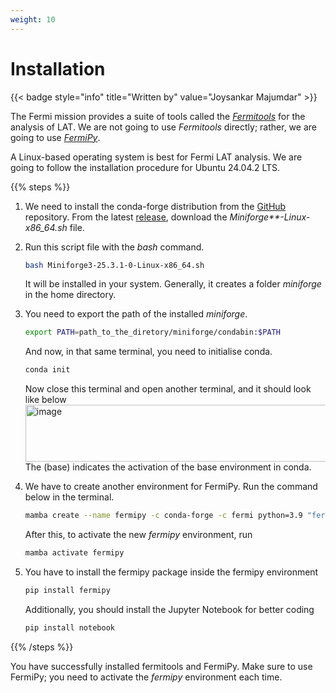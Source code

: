 ```yaml
---
weight: 10
---
```


# Installation

{{< badge style="info" title="Written by" value="Joysankar Majumdar" >}}

The Fermi mission provides a suite of tools called the _[Fermitools](https://fermi.gsfc.nasa.gov/ssc/data/analysis/documentation/)_ for the analysis of LAT. We are not going to use _Fermitools_ directly; rather, we are going to use _[FermiPy](https://fermipy.readthedocs.io/en/latest/index.html)_.

A Linux-based operating system is best for Fermi LAT analysis. We are going to follow the installation procedure for Ubuntu 24.04.2 LTS.

{{% steps %}}
1. We need to install the conda-forge distribution from the [GitHub](https://github.com/conda-forge/miniforge) repository. From the latest [release](https://github.com/conda-forge/miniforge/releases), download the _Miniforge**-Linux-x86_64.sh_ file. 

2. Run this script file with the _bash_ command.
   ```bash
   bash Miniforge3-25.3.1-0-Linux-x86_64.sh 
   ```
   It will be installed in your system. Generally, it creates a folder _miniforge_ in the home directory.

3. You need to export the path of the installed _miniforge_.
   ```bash
   export PATH=path_to_the_diretory/miniforge/condabin:$PATH
   ```
   And now, in that same terminal, you need to initialise conda.
   ```bash
   conda init
   ```
   Now close this terminal and open another terminal, and it should look like below
   <img width="1632" height="91" alt="image" src="https://github.com/user-attachments/assets/603fd95f-2e1c-48ac-a3e3-72e070026607"/>
   The (base) indicates the activation of the base environment in conda.

4. We have to create another environment for FermiPy. Run the command below in the terminal.
   ```bash
   mamba create --name fermipy -c conda-forge -c fermi python=3.9 "fermitools>=2.2.0" healpy gammapy
   ```
   After this, to activate the new _fermipy_ environment, run
   ```bash
   mamba activate fermipy
   ```
5. You have to install the fermipy package inside the fermipy environment
   ```bash
   pip install fermipy
   ```
   Additionally, you should install the Jupyter Notebook for better coding
   ```bash
   pip install notebook
   ```
{{% /steps %}}

You have successfully installed fermitools and FermiPy. Make sure to use FermiPy; you need to activate the _fermipy_ environment each time.
